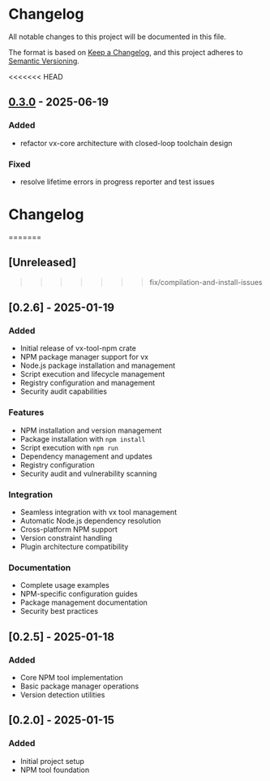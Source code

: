 # Changelog

All notable changes to this project will be documented in this file.

The format is based on [Keep a Changelog](https://keepachangelog.com/en/1.0.0/),
and this project adheres to [Semantic Versioning](https://semver.org/spec/v2.0.0.html).

<<<<<<< HEAD

## [0.3.0](https://github.com/loonghao/vx/compare/vx-tool-npm-v0.2.6...vx-tool-npm-v0.3.0) - 2025-06-19

### Added

- refactor vx-core architecture with closed-loop toolchain design

### Fixed

- resolve lifetime errors in progress reporter and test issues
# Changelog
=======
## [Unreleased]
>>>>>>> fix/compilation-and-install-issues

## [0.2.6] - 2025-01-19

### Added
- Initial release of vx-tool-npm crate
- NPM package manager support for vx
- Node.js package installation and management
- Script execution and lifecycle management
- Registry configuration and management
- Security audit capabilities

### Features
- NPM installation and version management
- Package installation with `npm install`
- Script execution with `npm run`
- Dependency management and updates
- Registry configuration
- Security audit and vulnerability scanning

### Integration
- Seamless integration with vx tool management
- Automatic Node.js dependency resolution
- Cross-platform NPM support
- Version constraint handling
- Plugin architecture compatibility

### Documentation
- Complete usage examples
- NPM-specific configuration guides
- Package management documentation
- Security best practices

## [0.2.5] - 2025-01-18

### Added
- Core NPM tool implementation
- Basic package manager operations
- Version detection utilities

## [0.2.0] - 2025-01-15

### Added
- Initial project setup
- NPM tool foundation